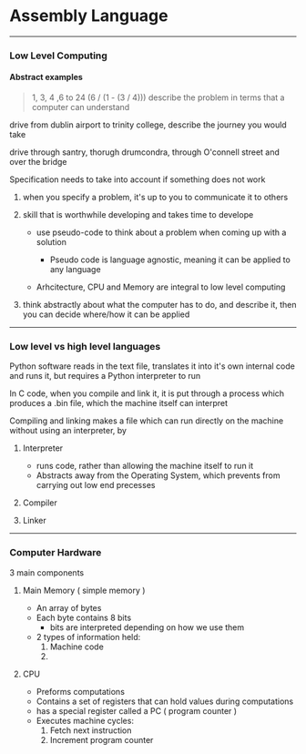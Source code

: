# Assembly Language

-------------

### Low Level Computing 

#### Abstract examples
>1, 3, 4 ,6 to 24
(6 / (1 - (3 / 4))) 
describe the problem in terms that a computer can understand 

drive from dublin airport to trinity college, describe the journey you would take

drive through santry, thorugh drumcondra, through O'connell street and over the bridge 

Specification needs to take into account if something does not work

1. when you specify a problem, it's up to you to communicate it to others

2. skill that is worthwhile developing and takes time to develope

   - use pseudo-code to think about a problem when coming up with a solution
     - Pseudo code is language agnostic, meaning it can be applied to any language

   - Arhcitecture, CPU and Memory are integral to low level computing

3. think abstractly about what the computer has to do, and describe it, then you can decide where/how it can be applied

----------------------

### Low level vs high level languages

Python software reads in the text file, translates it into it's own internal code and runs it, but requires a Python interpreter to run

In C code, when you compile and link it, it is put through a process which produces a .bin file, which the machine itself can interpret

Compiling and linking makes a file which can run directly on the machine without using an interpreter, by 

1. Interpreter
   - runs code, rather than allowing the machine itself to run it 
   - Abstracts away from the Operating System, which prevents from carrying out low end precesses

2. Compiler
  
   
3. Linker 

----------------------

### Computer Hardware

3 main components

1. Main Memory ( simple memory )
   - An array of bytes
   - Each byte contains 8 bits
     - bits are interpreted depending on how we use them
   - 2 types of information held:
     1. Machine code
     2. 

2. CPU
   - Preforms computations
   - Contains a set of registers that can hold values during computations
   - has a special register called a PC ( program counter ) 
   - Executes machine cycles:
     1. Fetch next instruction
     2. Increment program counter
